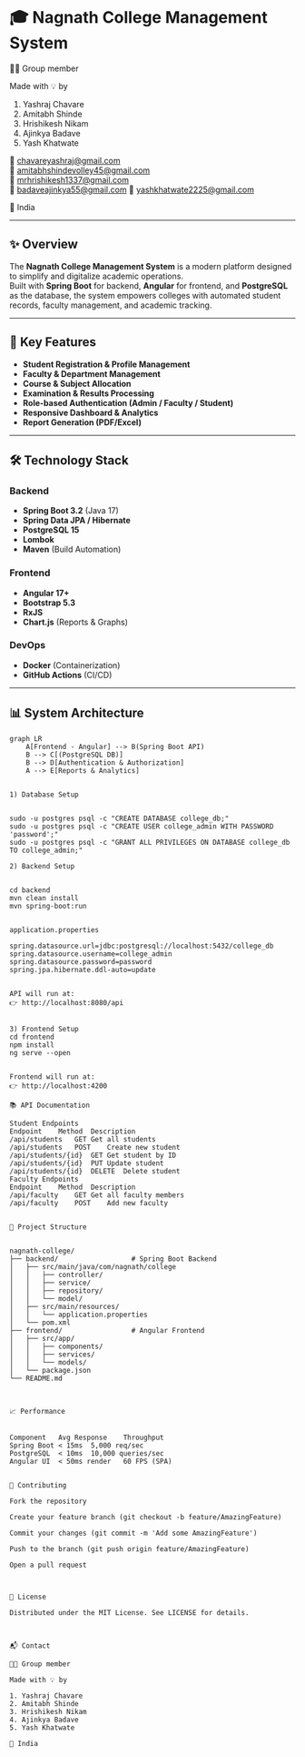 # 🎓 Nagnath College Management System

🧑‍💻 Group member  

Made with 💡 by  

1. Yashraj Chavare
2. Amitabh Shinde  
3. Hrishikesh Nikam
4. Ajinkya Badave
5. Yash Khatwate

📧 chavareyashraj@gmail.com  
📧 amitabhshindevolley45@gmail.com  
📧 mrhrishikesh1337@gmail.com  
📧 badaveajinkya55@gmail.com 
📧 yashkhatwate2225@gmail.com   

📍 India  

---

## ✨ Overview

The **Nagnath College Management System** is a modern platform designed to simplify and digitalize academic operations.  
Built with **Spring Boot** for backend, **Angular** for frontend, and **PostgreSQL** as the database, the system empowers colleges with automated student records, faculty management, and academic tracking.  

---

## 🌟 Key Features

- **Student Registration & Profile Management**  
- **Faculty & Department Management**  
- **Course & Subject Allocation**  
- **Examination & Results Processing**  
- **Role-based Authentication (Admin / Faculty / Student)**  
- **Responsive Dashboard & Analytics**  
- **Report Generation (PDF/Excel)**  

---
 

## 🛠 Technology Stack

### Backend
- **Spring Boot 3.2** (Java 17)
- **Spring Data JPA / Hibernate**
- **PostgreSQL 15**
- **Lombok**
- **Maven** (Build Automation)

### Frontend
- **Angular 17+**
- **Bootstrap 5.3**
- **RxJS**
- **Chart.js** (Reports & Graphs)

### DevOps
- **Docker** (Containerization)
- **GitHub Actions** (CI/CD)

---

## 📊 System Architecture

```mermaid
graph LR
    A[Frontend - Angular] --> B(Spring Boot API)
    B --> C[(PostgreSQL DB)]
    B --> D[Authentication & Authorization]
    A --> E[Reports & Analytics]


1) Database Setup


sudo -u postgres psql -c "CREATE DATABASE college_db;"
sudo -u postgres psql -c "CREATE USER college_admin WITH PASSWORD 'password';"
sudo -u postgres psql -c "GRANT ALL PRIVILEGES ON DATABASE college_db TO college_admin;"

2) Backend Setup


cd backend
mvn clean install
mvn spring-boot:run


application.properties

spring.datasource.url=jdbc:postgresql://localhost:5432/college_db
spring.datasource.username=college_admin
spring.datasource.password=password
spring.jpa.hibernate.ddl-auto=update


API will run at:
👉 http://localhost:8080/api


3) Frontend Setup
cd frontend
npm install
ng serve --open


Frontend will run at:
👉 http://localhost:4200

📚 API Documentation

Student Endpoints
Endpoint	Method	Description
/api/students	GET	Get all students
/api/students	POST	Create new student
/api/students/{id}	GET	Get student by ID
/api/students/{id}	PUT	Update student
/api/students/{id}	DELETE	Delete student
Faculty Endpoints
Endpoint	Method	Description
/api/faculty	GET	Get all faculty members
/api/faculty	POST	Add new faculty


📂 Project Structure


nagnath-college/
├── backend/                  # Spring Boot Backend
│   ├── src/main/java/com/nagnath/college
│   │   ├── controller/
│   │   ├── service/
│   │   ├── repository/
│   │   └── model/
│   ├── src/main/resources/
│   │   └── application.properties
│   └── pom.xml
├── frontend/                 # Angular Frontend
│   ├── src/app/
│   │   ├── components/
│   │   ├── services/
│   │   └── models/
│   └── package.json
└── README.md



📈 Performance


Component	Avg Response	Throughput
Spring Boot	< 15ms	5,000 req/sec
PostgreSQL	< 10ms	10,000 queries/sec
Angular UI	< 50ms render	60 FPS (SPA)


🤝 Contributing

Fork the repository

Create your feature branch (git checkout -b feature/AmazingFeature)

Commit your changes (git commit -m 'Add some AmazingFeature')

Push to the branch (git push origin feature/AmazingFeature)

Open a pull request



📜 License

Distributed under the MIT License. See LICENSE for details.



📬 Contact

🧑‍💻 Group member  

Made with 💡 by  

1. Yashraj Chavare
2. Amitabh Shinde  
3. Hrishikesh Nikam
4. Ajinkya Badave
5. Yash Khatwate

📍 India
